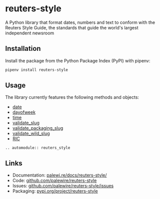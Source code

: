 ```{include} _templates/nav.html
```

# reuters-style

A Python library that format dates, numbers and text to conform with the Reuters Style Guide, the standards that guide the world's largest independent newsroom

## Installation

Install the package from the Python Package Index (PyPI) with pipenv:

```bash
pipenv install reuters-style
```

## Usage

The library currently features the following methods and objects:

* [date](#reuters_style.date)
* [dayofweek](#reuters_style.dayofweek)
* [time](#reuters_style.time)
* [validate_slug](#reuters_style.validate_slug)
* [validate_packaging_slug](#reuters_style.validate_packaging_slug)
* [validate_wild_slug](#reuters_style.validate_wild_slug)
* [RIC](#reuters_style.RIC)

```{eval-rst}
.. automodule:: reuters_style
```

## Links

- Documentation: [palewi.re/docs/reuters-style/](https://palewi.re/docs/reuters-style/)
- Code: [github.com/palewire/reuters-style](https://github.com/palewire/reuters-style)
- Issues: [github.com/palewire/reuters-style/issues](https://github.com/palewire/reuters-style/issues)
- Packaging: [pypi.org/project/reuters-style](https://pypi.org/project/reuters-style)
